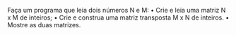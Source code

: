 Faça um programa que leia dois números N e M:
• Crie e leia uma matriz N x M de inteiros;
• Crie e construa uma matriz transposta M x N de inteiros.
• Mostre as duas matrizes.